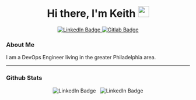 
<h1 align="center">
  Hi there, I'm Keith <img src="https://media.giphy.com/media/hvRJCLFzcasrR4ia7z/giphy.gif" width="30px"/>
</h1>

<div align="center" id="badges">
  <a href="https://www.linkedin.com/in/keith-craley/">
    <img src="https://img.shields.io/badge/LinkedIn-blue?style=for-the-badge&logo=linkedin&logoColor=white" alt="LinkedIn Badge"/>
  </a>
  <a href="https://gitlab.com/kcraley/">
    <img src="https://img.shields.io/badge/Gitlab-orange?style=for-the-badge&logo=gitlab&logoColor=white" alt="Gitlab Badge"/>
  </a>
</div>

### About Me

I am a DevOps Engineer living in the greater Philadelphia area.

---

### Github Stats

<div align="center" id="stats">
  <img src="http://github-readme-streak-stats.herokuapp.com/?user=kcraley&theme=dark&background=000000" alt="LinkedIn Badge"/> &nbsp;
  <img src="https://github-readme-stats.vercel.app/api/top-langs/?username=kcraley&layout=compact&theme=vision-friendly-dark" alt="LinkedIn Badge"/>
</div>

<!--
**kcraley/kcraley** is a ✨ _special_ ✨ repository because its `README.md` (this file) appears on your GitHub profile.

Here are some ideas to get you started:

- 🔭 I’m currently working on ...
- 🌱 I’m currently learning ...
- 👯 I’m looking to collaborate on ...
- 🤔 I’m looking for help with ...
- 💬 Ask me about ...
- 📫 How to reach me: ...
- 😄 Pronouns: ...
- ⚡ Fun fact: ...
-->
